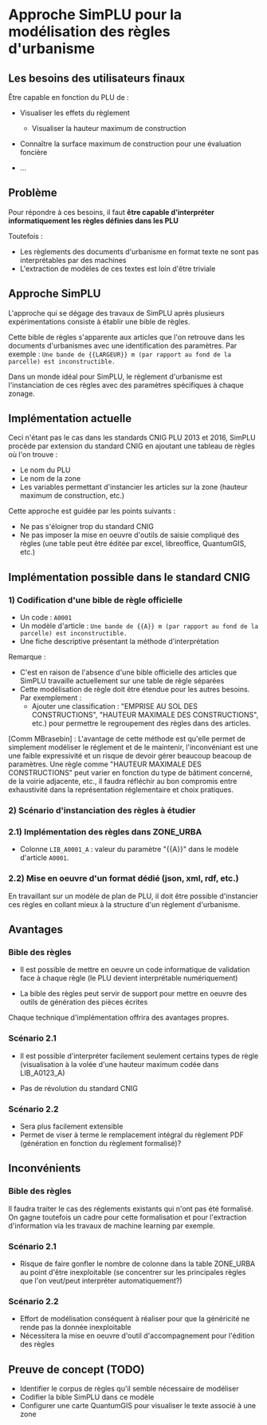 # Approche SimPLU pour la modélisation des règles d'urbanisme

## Les besoins des utilisateurs finaux

Être capable en fonction du PLU de :

* Visualiser les effets du règlement
    * Visualiser la hauteur maximum de construction 

* Connaître la surface maximum de construction pour une évaluation foncière

* ...


## Problème

Pour répondre à ces besoins, il faut **être capable d'interpréter informatiquement les règles définies dans les PLU**

Toutefois :

* Les règlements des documents d'urbanisme en format texte ne sont pas interprétables par des machines
* L'extraction de modèles de ces textes est loin d'être triviale


## Approche SimPLU

L'approche qui se dégage des travaux de SimPLU après plusieurs expérimentations consiste à établir une bible de règles.

Cette bible de règles s'apparente aux articles que l'on retrouve dans les documents d'urbanismes avec une identification des paramètres. Par exemple : `Une bande de {{LARGEUR}} m (par rapport au fond de la parcelle) est inconstructible.`

Dans un monde idéal pour SimPLU, le règlement d'urbanisme est l'instanciation de ces règles avec des paramètres spécifiques à chaque zonage. 


## Implémentation actuelle

Ceci n'étant pas le cas dans les standards CNIG PLU 2013 et 2016, SimPLU procède par extension du standard CNIG en ajoutant une tableau de règles où l'on trouve :

* Le nom du PLU
* Le nom de la zone
* Les variables permettant d'instancier les articles sur la zone (hauteur maximum de construction, etc.)

Cette approche est guidée par les points suivants :

* Ne pas s'éloigner trop du standard CNIG
* Ne pas imposer la mise en oeuvre d'outils de saisie compliqué des règles (une table peut être éditée par excel, libreoffice, QuantumGIS, etc.)


## Implémentation possible dans le standard CNIG

### 1) Codification d'une bible de règle officielle

* Un code : `A0001`
* Un modèle d'article : `Une bande de {{A}} m (par rapport au fond de la parcelle) est inconstructible.` 
* Une fiche descriptive présentant la méthode d'interprétation

Remarque : 

* C'est en raison de l'absence d'une bible officielle des articles que SimPLU travaille actuellement sur une table de règle séparées
* Cette modélisation de règle doit être étendue pour les autres besoins. Par exemplement : 
    *  Ajouter une classification : "EMPRISE AU SOL DES CONSTRUCTIONS", "HAUTEUR MAXIMALE DES CONSTRUCTIONS", etc.) pour permettre le regroupement des règles dans des articles.

[Comm MBrasebin] : L'avantage de cette méthode est qu'elle permet de simplement modéliser le réglement et de le maintenir, l'inconvéniant est une une faible expressivité et un risque de devoir gérer beaucoup beacoup de paramètres. Une règle comme "HAUTEUR MAXIMALE DES CONSTRUCTIONS" peut varier en fonction du type de bâtiment concerné, de la voirie adjacente, etc., il faudra réfléchir au bon compromis entre exhaustivité dans la représentation réglementaire et choix pratiques.    
 

### 2) Scénario d'instanciation des règles à étudier

### 2.1) Implémentation des règles dans ZONE_URBA

 * Colonne `LIB_A0001_A` : valeur du paramètre "{{A}}" dans le modèle d'article `A0001`.

### 2.2) Mise en oeuvre d'un format dédié (json, xml, rdf, etc.)

En travaillant sur un modèle de plan de PLU, il doit être possible d'instancier ces règles en collant mieux à la structure d'un règlement d'urbanisme.


## Avantages 

### Bible des règles

* Il est possible de mettre en oeuvre un code informatique de validation face à chaque règle (le PLU devient interprétable numériquement)

* La bible des règles peut servir de support pour mettre en oeuvre des outils de génération des pièces écrites

Chaque technique d'implémentation offrira des avantages propres.

### Scénario 2.1

* Il est possible d'interpréter facilement seulement certains types de règle (visualisation à la volée d'une hauteur maximum codée dans LIB_A0123_A)

* Pas de révolution du standard CNIG

### Scénario 2.2

* Sera plus facilement extensible
* Permet de viser à terme le remplacement intégral du règlement PDF (génération en fonction du règlement formalisé)?


## Inconvénients

### Bible des règles

Il faudra traiter le cas des réglements existants qui n'ont pas été formalisé. On gagne toutefois un cadre pour cette formalisation et pour l'extraction d'information via les travaux de machine learning par exemple.


### Scénario 2.1

* Risque de faire gonfler le nombre de colonne dans la table ZONE_URBA au point d'être inexploitable (se concentrer sur les principales règles que l'on veut/peut interpréter automatiquement?)

### Scénario 2.2

* Effort de modélisation conséquent à réaliser pour que la généricité ne rende pas la donnée inexploitable
* Nécessitera la mise en oeuvre d'outil d'accompagnement pour l'édition des règles


## Preuve de concept (TODO)
* Identifier le corpus de règles qu'il semble nécessaire de modéliser
* Codifier la bible SimPLU dans ce modèle
* Configurer une carte QuantumGIS pour visualiser le texte associé à une zone

